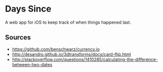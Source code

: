 # Days Since

A web app for iOS to keep track of when things happened last.

## Sources
- https://github.com/benschwarz/currency.io
- http://desandro.github.io/3dtransforms/docs/card-flip.html
- http://stackoverflow.com/questions/1410285/calculating-the-difference-between-two-dates
